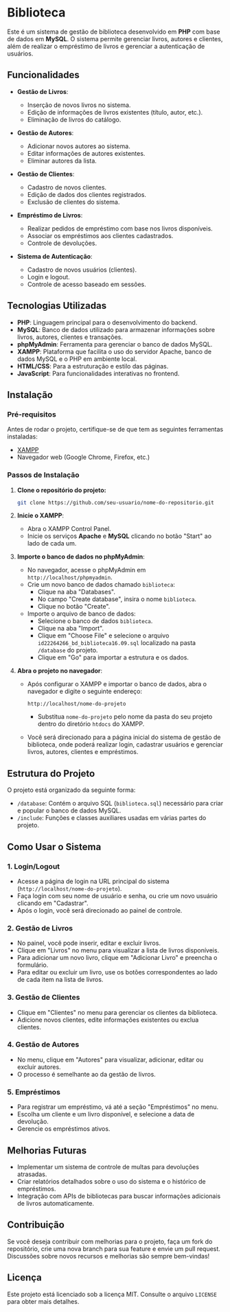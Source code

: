 # Biblioteca

Este é um sistema de gestão de biblioteca desenvolvido em **PHP** com base de dados em **MySQL**. O sistema permite gerenciar livros, autores e clientes, além de realizar o empréstimo de livros e gerenciar a autenticação de usuários.

## Funcionalidades

- **Gestão de Livros**:
  - Inserção de novos livros no sistema.
  - Edição de informações de livros existentes (título, autor, etc.).
  - Eliminação de livros do catálogo.

- **Gestão de Autores**:
  - Adicionar novos autores ao sistema.
  - Editar informações de autores existentes.
  - Eliminar autores da lista.

- **Gestão de Clientes**:
  - Cadastro de novos clientes.
  - Edição de dados dos clientes registrados.
  - Exclusão de clientes do sistema.

- **Empréstimo de Livros**:
  - Realizar pedidos de empréstimo com base nos livros disponíveis.
  - Associar os empréstimos aos clientes cadastrados.
  - Controle de devoluções.

- **Sistema de Autenticação**:
  - Cadastro de novos usuários (clientes).
  - Login e logout.
  - Controle de acesso baseado em sessões.

## Tecnologias Utilizadas

- **PHP**: Linguagem principal para o desenvolvimento do backend.
- **MySQL**: Banco de dados utilizado para armazenar informações sobre livros, autores, clientes e transações.
- **phpMyAdmin**: Ferramenta para gerenciar o banco de dados MySQL.
- **XAMPP**: Plataforma que facilita o uso do servidor Apache, banco de dados MySQL e o PHP em ambiente local.
- **HTML/CSS**: Para a estruturação e estilo das páginas.
- **JavaScript**: Para funcionalidades interativas no frontend.

## Instalação

### Pré-requisitos

Antes de rodar o projeto, certifique-se de que tem as seguintes ferramentas instaladas:

- [XAMPP](https://www.apachefriends.org/index.html)
- Navegador web (Google Chrome, Firefox, etc.)

### Passos de Instalação

1. **Clone o repositório do projeto:**

   ```bash
   git clone https://github.com/seu-usuario/nome-do-repositorio.git

2. **Inicie o XAMPP**:

   - Abra o XAMPP Control Panel.
   - Inicie os serviços **Apache** e **MySQL** clicando no botão "Start" ao lado de cada um.

3. **Importe o banco de dados no phpMyAdmin**:

   - No navegador, acesse o phpMyAdmin em `http://localhost/phpmyadmin`.
   - Crie um novo banco de dados chamado `biblioteca`:
     - Clique na aba "Databases".
     - No campo "Create database", insira o nome `biblioteca`.
     - Clique no botão "Create".
   - Importe o arquivo de banco de dados:
     - Selecione o banco de dados `biblioteca`.
     - Clique na aba "Import".
     - Clique em "Choose File" e selecione o arquivo `id22264266_bd_biblioteca16.09.sql` localizado na pasta `/database` do projeto.
     - Clique em "Go" para importar a estrutura e os dados.

4. **Abra o projeto no navegador**:

   - Após configurar o XAMPP e importar o banco de dados, abra o navegador e digite o seguinte endereço:

     ```
     http://localhost/nome-do-projeto
     ```

     - Substitua `nome-do-projeto` pelo nome da pasta do seu projeto dentro do diretório `htdocs` do XAMPP.

   - Você será direcionado para a página inicial do sistema de gestão de biblioteca, onde poderá realizar login, cadastrar usuários e gerenciar livros, autores, clientes e empréstimos.

## Estrutura do Projeto

O projeto está organizado da seguinte forma:

- `/database`: Contém o arquivo SQL (`biblioteca.sql`) necessário para criar e popular o banco de dados MySQL.
- `/include`: Funções e classes auxiliares usadas em várias partes do projeto.

## Como Usar o Sistema

### 1. **Login/Logout**

- Acesse a página de login na URL principal do sistema (`http://localhost/nome-do-projeto`).
- Faça login com seu nome de usuário e senha, ou crie um novo usuário clicando em "Cadastrar".
- Após o login, você será direcionado ao painel de controle.

### 2. **Gestão de Livros**

- No painel, você pode inserir, editar e excluir livros.
- Clique em "Livros" no menu para visualizar a lista de livros disponíveis.
- Para adicionar um novo livro, clique em "Adicionar Livro" e preencha o formulário.
- Para editar ou excluir um livro, use os botões correspondentes ao lado de cada item na lista de livros.

### 3. **Gestão de Clientes**

- Clique em "Clientes" no menu para gerenciar os clientes da biblioteca.
- Adicione novos clientes, edite informações existentes ou exclua clientes.


### 4. **Gestão de Autores**

- No menu, clique em "Autores" para visualizar, adicionar, editar ou excluir autores.
- O processo é semelhante ao da gestão de livros.

### 5. **Empréstimos**

- Para registrar um empréstimo, vá até a seção "Empréstimos" no menu.
- Escolha um cliente e um livro disponível, e selecione a data de devolução.
- Gerencie os empréstimos ativos.

## Melhorias Futuras

- Implementar um sistema de controle de multas para devoluções atrasadas.
- Criar relatórios detalhados sobre o uso do sistema e o histórico de empréstimos.
- Integração com APIs de bibliotecas para buscar informações adicionais de livros automaticamente.

## Contribuição

Se você deseja contribuir com melhorias para o projeto, faça um fork do repositório, crie uma nova branch para sua feature e envie um pull request. Discussões sobre novos recursos e melhorias são sempre bem-vindas!

## Licença

Este projeto está licenciado sob a licença MIT. Consulte o arquivo `LICENSE` para obter mais detalhes.

